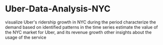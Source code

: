 # Uber-Data-Analysis-NYC
visualize Uber's ridership growth in NYC during the period characterize the demand based on identified patterns in the time series estimate the value of the NYC market for Uber, and its revenue growth other insights about the usage of the service
